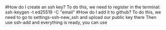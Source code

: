 #How do I create an ssh key?
To do this, we need to register in the terminal:
ssh-keygen -t ed25519 -C "email"
#How do I add it to github?
To do this, we need to go to settings-ssh-new_ssh and upload our public key there
Then use
ssh-add and everything is ready, you can use
